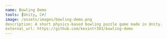 ```yaml
---
name: Bowling Demo
tools: [Unity, C#]
image: /assets/images/bowling-demo.png
description: A short physics-based bowling puzzle game made in Unity.
external_url: https://github.com/kevintr303/bowling-demo
---
```

